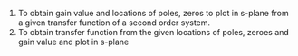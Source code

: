 1. To obtain gain value and locations of poles, zeros to plot in s-plane from a given transfer function of a second order system.
2. To obtain transfer function from the given locations of poles, zeroes and gain value and plot in s-plane
